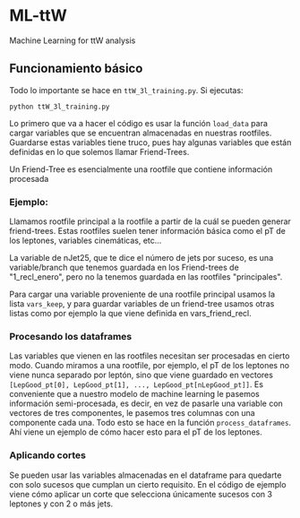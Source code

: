 # ML-ttW
Machine Learning for ttW analysis

## Funcionamiento básico
Todo lo importante se hace en ```ttW_3l_training.py```. Si ejecutas:

``` python ttW_3l_training.py ``` 

Lo primero que va a hacer el código es usar la función ```load_data``` para
cargar variables que se encuentran almacenadas en nuestras rootfiles. Guardarse
estas variables tiene truco, pues hay algunas variables que están definidas
en lo que solemos llamar Friend-Trees.

Un Friend-Tree es esencialmente una rootfile que contiene información procesada
### Ejemplo: 
Llamamos rootfile principal a la rootfile a partir de la cuál se pueden generar
friend-trees. Estas rootfiles suelen tener información básica como el pT de los leptones,
variables cinemáticas, etc...

La variable de nJet25, que te dice el número de jets por suceso, es una
variable/branch que tenemos guardada en los Friend-trees de "1_recl_enero", pero
no la tenemos guardada en las rootfiles "principales".

Para cargar una variable proveniente de una rootfile principal usamos la lista
```vars_keep```, y para guardar variables de un friend-tree usamos otras listas
como por ejemplo la que viene definida en vars_friend_recl.

### Procesando los dataframes
Las variables que vienen en las rootfiles necesitan ser procesadas en cierto modo. Cuando
miramos a una rootfile, por ejemplo, el pT de los leptones no viene nunca separado por leptón,
sino que viene guardado en vectores ```[LepGood_pt[0], LepGood_pt[1], ..., LepGood_pt[nLepGood_pt]]```.
Es conveniente que a nuestro modelo de machine learning le pasemos información semi-procesada, es decir,
en vez de pasarle una variable con vectores de tres componentes, le pasemos tres columnas con una componente
cada una. Todo esto se hace en la función ``process_dataframes``. Ahí viene un ejemplo de cómo hacer esto
para el pT de los leptones.

### Aplicando cortes
Se pueden usar las variables almacenadas en el dataframe para quedarte con solo sucesos que cumplan un cierto
requisito. En el código de ejemplo viene cómo aplicar un corte que selecciona únicamente sucesos con 3 leptones y
con 2 o más jets.
